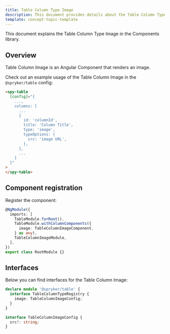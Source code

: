 ```yaml
---
title: Table Column Type Image
description: This document provides details about the Table Column Type Image in the Components Library.
template: concept-topic-template
---
```


This document explains the Table Column Type Image in the Components library.

## Overview

Table Column Image is an Angular Component that renders an image.

Check out an example usage of the Table Column Image in the `@spryker/table` config:

```html
<spy-table 
  [config]="{
    ...,
    columns: [
      ...
      {
        id: 'columnId',
        title: 'Column Title',
        type: 'image',
        typeOptions: {
          src: 'image URL',
        },
      },
      ...
    ]
  }"
>
</spy-table>
```

## Component registration

Register the component:

```ts
@NgModule({
  imports: [
    TableModule.forRoot(),
    TableModule.withColumnComponents({
      image: TableColumnImageComponent,
    } as any),
    TableColumnImageModule,
  ],
})
export class RootModule {}
```

## Interfaces

Below you can find interfaces for the Table Column Image:

```ts
declare module '@spryker/table' {
  interface TableColumnTypeRegistry {
    image: TableColumnImageConfig;
  }
}

interface TableColumnImageConfig {
  src?: string;
}
```
